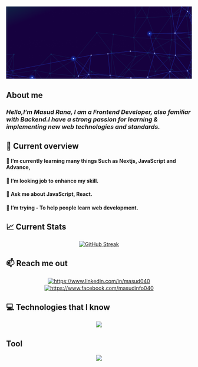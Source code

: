 ![An old rock in the desert](https://raw.githubusercontent.com/masud040/masud040/main/Untitled.png)

## **About me**

### _Hello,I’m Masud Rana, I am a Frontend Developer, also familiar with Backend.I have a strong passion for learning & implementing new web technologies and standards._

## **👀 Current overview**

#### 🔭 I’m currently learning many things Such as Nextjs, JavaScript and Advance,

#### 👯 I’m looking job to enhance my skill.

#### 💬 Ask me about JavaScript, React.

#### 🤔 I’m trying - To help people learn web development.

## **📈 Current Stats**

<p align="center">
  <a href="https://git.io/streak-stats">
    <img src="https://github-readme-streak-stats.herokuapp.com?user=masud040&theme=shadow-purple" alt="GitHub Streak">
  </a>
</p>

## **📫 Reach me out**

<p align="center">
<a href="https://linkedin.com/in/https://www.linkedin.com/in/masud040" target="blank"><img align="center" src="https://raw.githubusercontent.com/rahuldkjain/github-profile-readme-generator/master/src/images/icons/Social/linked-in-alt.svg" alt="https://www.linkedin.com/in/masud040" height="30" width="40" /></a>
<a href="https://fb.com/https://www.facebook.com/masudinfo040" target="blank"><img align="center" src="https://raw.githubusercontent.com/rahuldkjain/github-profile-readme-generator/master/src/images/icons/Social/facebook.svg" alt="https://www.facebook.com/masudinfo040" height="30" width="40" /></a>
</p>

## **💻 Technologies that I know**

<p align="center">
  <a href="https://skillicons.dev">
    <img src="https://skillicons.dev/icons?i=html,css,javascript,tailwind,bootstrap,react,firebase,nodejs,express,mongo" />
  </a>
</p>

## **Tool**

<p align="center">
  <a href="https://skillicons.dev">
    <img src="https://skillicons.dev/icons?i=vscode,git,github,figma,vite" >
  </a>
</p>
